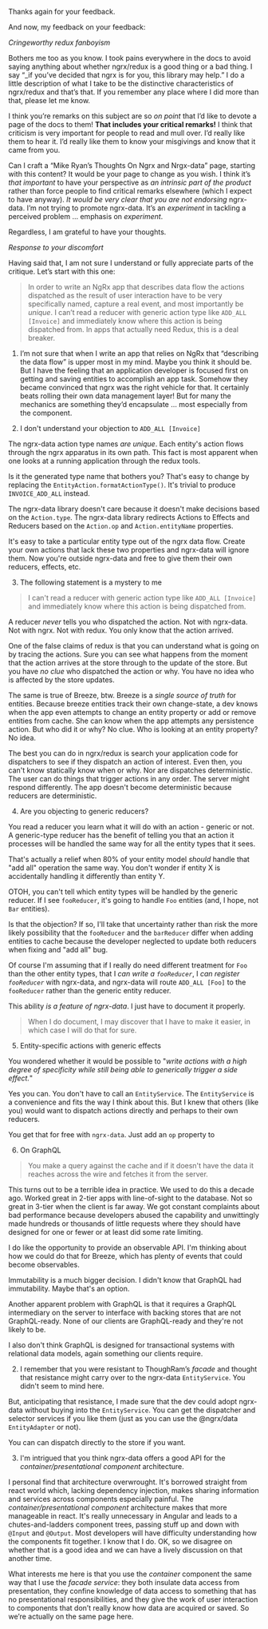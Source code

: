 Thanks again for your feedback.

And now, my feedback on your feedback:

*Cringeworthy redux fanboyism*

Bothers me too as you know. I took pains everywhere in the docs to avoid saying anything about whether ngrx/redux is a good thing or a bad thing. I say “_if you’ve decided that ngrx is for you, this library may help.” I do a little description of what I take to be the distinctive characteristics of ngrx/redux and that’s that. If you remember any place where I did more than that, please let me know.

I think you’re remarks on this subject are so _on point_ that I’d like to devote a page of the docs to them!  **That includes your critical remarks!**  I think that criticism is very important for people to read and mull over. I’d really like them to hear it. I’d really like them to know your misgivings and know that it came from you. 

Can I craft a “Mike Ryan’s Thoughts On Ngrx and Nrgx-data” page, starting with this content? It would be your page to change as you wish. I think it’s _that important_ to have your perspective as _an intrinsic part of the product_ rather than force people to find critical remarks elsewhere (which I expect to have anyway).  *It would be very clear that you are not endorsing* ngrx-data. I’m not trying to promote ngrx-data. It’s an _experiment_ in tackling a perceived problem … emphasis on _experiment_.

Regardless, I am grateful to have your thoughts.

*Response to your discomfort*

Having said that, I am not sure I understand or fully appreciate parts of the critique. Let’s start with this one:

>In order to write an NgRx app that describes data flow the actions dispatched as the result of user interaction have to be very specifically named, capture a real event, and most importantly be _unique_. I can’t read a reducer with generic action type like `ADD_ALL [Invoice]` and immediately know where this action is being dispatched from. In apps that actually need Redux, this is a deal breaker.

1) I’m not sure that when I write an app that relies on NgRx that “describing the data flow” is upper most in my mind. Maybe you think it should be. But I have the feeling that an application developer is focused first on getting and saving entities to accomplish an app task. Somehow they became convinced that ngrx was the right vehicle for that. It certainly beats rolling their own data management layer!  But for many the mechanics are something they’d encapsulate … most especially from the component.

2) I don't understand your objection to `ADD_ALL [Invoice]`

The ngrx-data action type names _are unique_.
Each entity's action flows through the ngrx apparatus in its own path.
This fact is most apparent when one looks at a running application through the redux tools.

Is it the generated type name that bothers you? That's easy to change by replacing the `EntityAction.formatActionType()`. It's trivial to produce `INVOICE_ADD_ALL` instead.

The ngrx-data library doesn't care because it doesn't make decisions based on the `Action.type`.
The ngrx-data library redirects Actions to Effects and Reducers based on the `Action.op` and `Action.entityName` properties. 

It's easy to take a particular entity type out of the ngrx data flow.
Create your own actions that lack these two properties and ngrx-data will ignore them.
Now you're outside ngrx-data and free to give them their own reducers, effects, etc. 

3) The following statement is a mystery to me

>I can't read a reducer with generic action type like `ADD_ALL [Invoice]` and immediately know where this action is being dispatched from.

A reducer _never_ tells you who dispatched the action. Not with ngrx-data. Not with ngrx. Not with redux. You only know that the action arrived.

One of the false claims of redux is that you can understand what is going on by tracing the actions. Sure you can see what happens from the moment that the action arrives at the store through to the update of the store. But you have _no clue_ who dispatched the action or why. You have no idea who is affected by the store updates.

The same is true of Breeze, btw. Breeze is a _single source of truth_ for entities. Because breeze entities track their own change-state, a dev knows when the app even attempts to change an entity property or add or remove entities from cache. She can know when the app attempts any persistence action. But who did it or why? No clue. Who is looking at an entity property? No idea.

The best you can do in ngrx/redux is search your application code for dispatchers to see if they dispatch an action of interest. Even then, you can't know statically know when or why. Nor are dispatches deterministic. The user can do things that trigger actions in any order. The server might respond differently. The app doesn't become deterministic because reducers are deterministic.

4) Are you objecting to generic reducers?

You read a reducer you learn what it will do with an action - generic or not.
A generic-type reducer has the benefit of telling you that an action it processes will be handled the same way for all the entity types that it sees.

That's actually a relief when 80% of your entity model _should_ handle that "add all" operation the same way. You don't wonder if entity X is accidentally handling it differently than entity Y.

OTOH, you can't tell which entity types will be handled by the generic reducer.
If I see `fooReducer`, it's going to handle `Foo` entities (and, I hope, not `Bar` entities).

Is that the objection? If so, I'll take that uncertainty rather than risk the more likely possibility that the `fooReducer` and the `barReducer` differ when adding entities to cache because the developer neglected to update both reducers when fixing and "add all" bug.

Of course I'm assuming that if I really do need different treatment for `Foo` than the other entity types, that I _can write a `fooReducer`_, I _can register `fooReducer`_ with ngrx-data, and ngrx-data will route `ADD_ALL [Foo]` to the `fooReducer` rather than the generic entity reducer.

This ability _is a feature of ngrx-data_. I just have to document it properly.

>When I do document, I may discover that I have to make it easier, in which case I will do that for sure.

5) Entity-specific actions with generic effects

You wondered whether it would be possible to
"_write actions with a high degree of specificity while still being able to generically trigger a side effect._"

Yes you can. You don't have to call an `EntityService`. The `EntityService` is a convenience and fits the way I think about this. But I knew that others (like you) would want to dispatch actions directly and perhaps to their own reducers.

You get that for free with `ngrx-data`. Just add an `op` property to

6) On GraphQL

>You make a query against the cache and if it doesn't have the data it reaches across the wire and fetches it from the server. 

This turns out to be a terrible idea in practice.
We used to do this a decade ago. Worked great in 2-tier apps with line-of-sight to the database.
Not so great in 3-tier when the client is far away. We got constant complaints about bad performance because developers abused the capability and unwittingly made hundreds or thousands of little requests where they should have designed for one or fewer or at least did some rate limiting.

I do like the opportunity to provide an observable API. I'm thinking about how we could do that for Breeze, which has plenty of events that could become observables.

Immutability is a much bigger decision. I didn't know that GraphQL had immutability. Maybe that's an option.

Another apparent problem with GraphQL is that it requires a GraphQL intermediary on the server to interface with backing stores that are not GraphQL-ready. None of our clients are GraphQL-ready and they're not likely to be. 

I also don't think GraphQL is designed for transactional systems with relational data models, again something our clients require. 

2) I remember that you were resistant to ThoughRam’s _facade_ and thought that resistance might carry over to the ngrx-data `EntityService`. You didn't seem to mind here.

But, anticipating that resistance, I made sure that the dev could adopt ngrx-data without buying into the `EntityService`. You can get the dispatcher and selector services if you like them (just as you can use the @ngrx/data `EntityAdapter` or not).

You can can dispatch directly to the store if you want.

3) I'm intrigued that you think ngrx-data offers a good API for the _container/presentational component_ architecture.

I personal find that architecture overwrought. It's borrowed straight from react world which, lacking dependency injection, makes sharing information and services across components especially painful. The _container/presentational component_ architecture makes that more manageable in react. It's really unnecessary in Angular and leads to a chutes-and-ladders component trees, passing stuff up and down with `@Input` and `@Output`. Most developers will have difficulty understanding how the components fit together. I know that I do. OK, so we disagree on whether that is a good idea and we can have a lively discussion on that another time. 

What interests me here is that you use the _container_ component the same way that I use the _facade service_: they both insulate data access from presentation, they confine knowledge of data access to something that has no presentational responsibilities, and they give the work of user interaction to components that don’t really know how data are acquired or saved.  So we’re actually on the same page here. 
